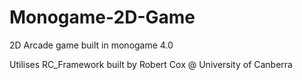 # Monogame-2D-Game

2D Arcade game built in monogame 4.0

Utilises RC_Framework built by Robert Cox @ University of Canberra
